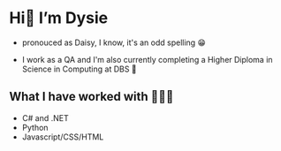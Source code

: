 # Hi👋 I’m Dysie 

- pronouced as Daisy, I know, it's an odd spelling :grin:
  
- I work as a QA and I'm also currently completing a Higher Diploma in Science in Computing at DBS 🌱

## What I have worked with 👩🏻‍💻
- C# and .NET
- Python
- Javascript/CSS/HTML







<!---
dnacpil/dnacpil is a ✨ special ✨ repository because its `README.md` (this file) appears on your GitHub profile.
You can click the Preview link to take a look at your changes.
--->
